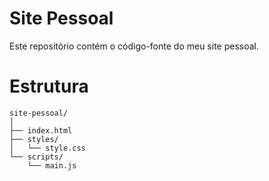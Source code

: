 # Site Pessoal
Este repositório contém o código-fonte do meu site pessoal.
# Estrutura
```plaintext
site-pessoal/
│
├── index.html
├── styles/
│   └── style.css
└── scripts/
    └── main.js
